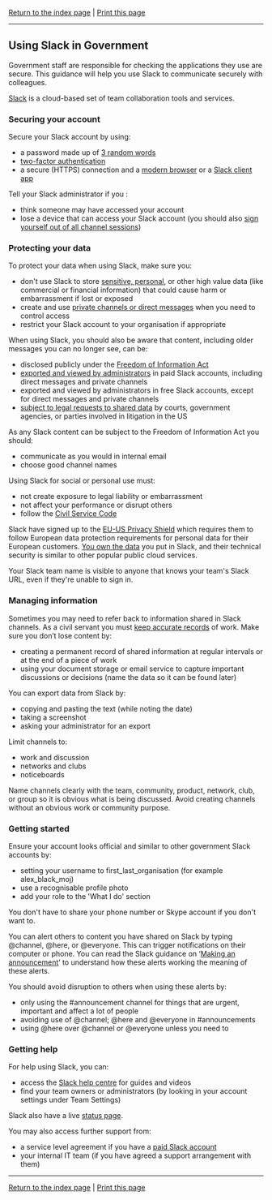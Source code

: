 [Return to the index page](/using-cloud/) | [Print this page](https://gitprint.com/alphagov/using-cloud/blob/master/help-for-end-users/Slack/Using-Slack-securely.md)

***

## Using Slack in Government

Government staff are responsible for checking the applications they use are secure. This guidance will help you use Slack to communicate securely with colleagues.

[Slack](https://slack.com/) is a cloud-based set of team collaboration tools and services.

### Securing your account
Secure your Slack account by using:

* a password made up of [3 random words](https://www.ncsc.gov.uk/blog-post/three-random-words-or-thinkrandom-0)
* [two-factor authentication](https://get.slack.help/hc/en-us/articles/204509068-Set-up-two-factor-authentication)
* a secure (HTTPS) connection and a [modern browser](https://whatbrowser.org/) or a [Slack client app](https://slack.com/downloads/)

Tell your Slack administrator if you :

* think someone may have accessed your account
* lose a device that can access your Slack account (you should also [sign yourself out of all channel sessions](https://www.bettercloud.com/monitor/the-academy/how-to-sign-out-of-slack-on-all-devices-at-once/))

### Protecting your data

To protect your data when using Slack, make sure you:

* don't use Slack to store [sensitive, personal](https://ico.org.uk/for-organisations/guide-to-data-protection/key-definitions/), or other high value data (like commercial or financial information) that could cause harm or embarrassment if lost or exposed
* create and use [private channels or direct messages](https://get.slack.help/hc/en-us/articles/201925108-About-channels-and-direct-messages) when you need to control access
* restrict your Slack account to your organisation if appropriate

When using Slack, you should also be aware that content, including older messages you can no longer see, can be:

* disclosed publicly under the [Freedom of Information Act](https://ico.org.uk/for-organisations/guide-to-freedom-of-information/what-is-the-foi-act/)
* [exported and viewed by administrators](https://get.slack.help/hc/en-us/articles/204897248-Guide-to-Slack-data-exports) in paid Slack accounts, including direct messages and private channels
* exported and viewed by administrators in free Slack accounts, except for direct messages and private channels
* [subject to legal requests to shared data](https://slack.com/user-data-request-policy) by courts, government agencies, or parties involved in litigation in the US

As any Slack content can be subject to the Freedom of Information Act you should:

* communicate as you would in internal email
* choose good channel names

Using Slack for social or personal use must:

* not create exposure to legal liability or embarrassment
* not affect your performance or disrupt others
* follow the [Civil Service Code](https://www.gov.uk/government/publications/civil-service-code/the-civil-service-code)

Slack have signed up to the [EU-US Privacy Shield](https://govuk.slack.com/privacy-shield-notice) which requires them to follow European data protection requirements for personal data for their European customers. [You own the data](https://slack.com/privacy-policy) you put in Slack, and their technical security is similar to other popular public cloud services.

Your Slack team name is visible to anyone that knows your team's Slack URL, even if they're unable to sign in.

### Managing information

Sometimes you may need to refer back to information shared in Slack channels. As a civil servant you must [keep accurate records](https://www.gov.uk/government/publications/civil-service-code/the-civil-service-code) of work. Make sure you don’t lose content by:

* creating a permanent record of shared information at regular intervals or at the end of a piece of work
* using your document storage or email service to capture important discussions or decisions (name the data so it can be found later)

You can export data from Slack by:

* copying and pasting the text (while noting the date)
* taking a screenshot
* asking your administrator for an export

Limit channels to:

* work and discussion  
* networks and clubs
* noticeboards

Name channels clearly with the team, community, product, network, club, or group so it is obvious what is being discussed. Avoid creating channels without an obvious work or community purpose.

### Getting started

Ensure your account looks official and similar to other government Slack accounts by:

* setting your username to first_last_organisation (for example alex_black_moj)
* use a recognisable profile photo
* add your role to the 'What I do' section

You don't have to share your phone number or Skype account if you don't want to.

You can alert others to content you have shared on Slack by typing @channel, @here, or @everyone. This can trigger notifications on their computer or phone. You can read the Slack guidance on ‘[Making an announcement](https://get.slack.help/hc/en-us/articles/202009646-Make-an-announcement)’ to understand how these alerts working the meaning of these alerts.

You should avoid disruption to others when using these alerts by:

* only using the #announcement channel for things that are urgent, important and affect a lot of people
* avoiding use of @channel; @here and @everyone in #announcements
* using @here over @channel or @everyone unless you need to

### Getting help

For help using Slack, you can:

* access the [Slack help centre](https://get.slack.help/hc/en-us) for guides and videos
* find your team owners or administrators (by looking in your account settings under Team Settings)

Slack also have a live [status page](https://status.slack.com/).

You may also access further support from:

* a service level agreement if you have a [paid Slack account](https://slack.com/pricing)
* your internal IT team (if you have agreed a support arrangement with them)

***

[Return to the index page](/using-cloud/) | [Print this page](https://gitprint.com/alphagov/using-cloud/blob/master/help-for-end-users/Slack/Using-Slack-securely.md)
